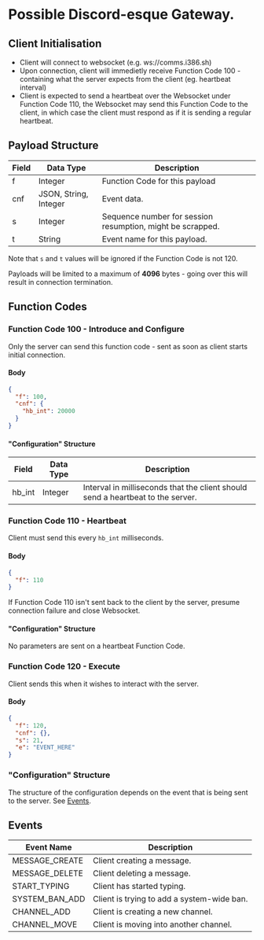# Possible Discord-esque Gateway.

## Client Initialisation
- Client will connect to websocket (e.g. ws://comms.i386.sh)
- Upon connection, client will immedietly receive Function Code 100 - containing what the server expects from the client (eg. heartbeat interval)
- Client is expected to send a heartbeat over the Websocket under Function Code 110, the Websocket may send this Function Code to the client, in which case the client must respond as if it is sending a regular heartbeat.

## Payload Structure

Field | Data Type | Description
------|-----------|------------
f | Integer | Function Code for this payload
cnf | JSON, String, Integer | Event data.
s | Integer | Sequence number for session resumption, might be scrapped.
t | String | Event name for this payload.

Note that `s` and `t` values will be ignored if the Function Code is not 120.

Payloads will be limited to a maximum of **4096** bytes - going over this will result in connection termination.

## Function Codes

### Function Code 100 - Introduce and Configure

Only the server can send this function code - sent as soon as client starts initial connection.

#### Body
```json
{
  "f": 100,
  "cnf": {
    "hb_int": 20000
  }
}
```

#### "Configuration" Structure
Field | Data Type | Description
------|-----------|------------
hb_int | Integer | Interval in milliseconds that the client should send a heartbeat to the server.

### Function Code 110 - Heartbeat

Client must send this every ``hb_int`` milliseconds.

#### Body
```json
{
  "f": 110
}
```

If Function Code 110 isn't sent back to the client by the server, presume connection failure and close Websocket.

#### "Configuration" Structure

No parameters are sent on a heartbeat Function Code.

### Function Code 120 - Execute

Client sends this when it wishes to interact with the server.

#### Body
```json
{
  "f": 120,
  "cnf": {},
  "s": 21,
  "e": "EVENT_HERE"
}
```
### "Configuration" Structure

The structure of the configuration depends on the event that is being sent to the server. See [Events](https://github.com/i386chat/i386chat_docs/blob/main/Possible_Gateway.MD#events).

## Events

|Event Name|Description|
-----------|------------
MESSAGE_CREATE | Client creating a message.
MESSAGE_DELETE | Client deleting a message.
START_TYPING | Client has started typing.
SYSTEM_BAN_ADD | Client is trying to add a system-wide ban.
CHANNEL_ADD | Client is creating a new channel.
CHANNEL_MOVE | Client is moving into another channel.
